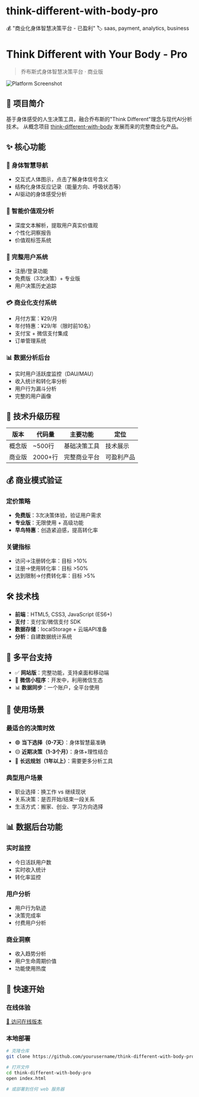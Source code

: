 # think-different-with-body-pro
   💰 "商业化身体智慧决策平台 - 已盈利"    🏷️ saas, payment, analytics, business
# Think Different with Your Body - Pro

> 乔布斯式身体智慧决策平台 · 商业版

![Platform Screenshot](https://via.placeholder.com/800x400/007AFF/FFFFFF?text=Body+Wisdom+Navigator)

## 🎯 项目简介

基于身体感受的人生决策工具，融合乔布斯的"Think Different"理念与现代AI分析技术。
从概念项目 [think-different-with-body](../think-different-with-body) 发展而来的完整商业化产品。

## ✨ 核心功能

### 🧭 身体智慧导航
- 交互式人体图示，点击了解身体信号含义
- 结构化身体反应记录（能量方向、呼吸状态等）
- AI驱动的身体感受分析

### 🤖 智能价值观分析
- 深度文本解析，提取用户真实价值观
- 个性化洞察报告
- 价值观标签系统

### 👤 完整用户系统
- 注册/登录功能
- 免费版（3次决策）+ 专业版
- 用户决策历史追踪

### 💳 商业化支付系统
- 月付方案：¥29/月
- 年付特惠：¥29/年（限时前10名）
- 支付宝 + 微信支付集成
- 订单管理系统

### 📊 数据分析后台
- 实时用户活跃度监控（DAU/MAU）
- 收入统计和转化率分析
- 用户行为漏斗分析
- 完整的用户画像

## 🚀 技术升级历程

| 版本 | 代码量 | 主要功能 | 定位 |
|------|--------|----------|------|
| 概念版 | ~500行 | 基础决策工具 | 技术展示 |
| 商业版 | 2000+行 | 完整商业平台 | 可盈利产品 |

## 💰 商业模式验证

### 定价策略
- **免费版**：3次决策体验，验证用户需求
- **专业版**：无限使用 + 高级功能
- **早鸟特惠**：创造紧迫感，提高转化率

### 关键指标
- 访问→注册转化率：目标 >10%
- 注册→使用转化率：目标 >50%
- 达到限制→付费转化率：目标 >5%

## 🛠️ 技术栈

- **前端**：HTML5, CSS3, JavaScript (ES6+)
- **支付**：支付宝/微信支付 SDK
- **数据存储**：localStorage + 云端API准备
- **分析**：自建数据统计系统

## 📱 多平台支持

- ✅ **网站版**：完整功能，支持桌面和移动端
- 🔄 **微信小程序**：开发中，利用微信生态
- 📊 **数据同步**：一个账户，全平台使用

## 🎯 使用场景

### 最适合的决策时效
- 🟢 **当下选择（0-7天）**：身体智慧最准确
- 🟡 **近期决策（1-3个月）**：身体+理性结合  
- 🔴 **长远规划（1年以上）**：需要更多分析工具

### 典型用户场景
- 职业选择：换工作 vs 继续现状
- 关系决策：是否开始/结束一段关系
- 生活方式：搬家、创业、学习方向选择

## 📊 数据后台功能

### 实时监控
- 今日活跃用户数
- 实时收入统计
- 转化率监控

### 用户分析
- 用户行为轨迹
- 决策完成率
- 付费用户分析

### 商业洞察
- 收入趋势分析
- 用户生命周期价值
- 功能使用热度

## 🚀 快速开始

### 在线体验
[🔗 访问在线版本](your-website-url.com)

### 本地部署
```bash
# 克隆仓库
git clone https://github.com/yourusername/think-different-with-body-pro.git

# 打开文件
cd think-different-with-body-pro
open index.html

# 或部署到任何 web 服务器
